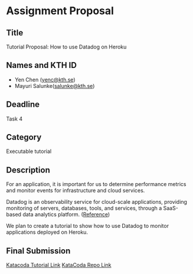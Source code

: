 # Assignment Proposal

## Title
Tutorial Proposal: How to use Datadog on Heroku

## Names and KTH ID

- Yen Chen (yenc@kth.se)
- Mayuri Salunke(salunke@kth.se)

## Deadline

Task 4

## Category

Executable tutorial

## Description
For an application, it is important for us to determine performance metrics and monitor events for infrastructure and cloud services.

Datadog is an observability service for cloud-scale applications, providing monitoring of servers, databases, tools, and services, through a SaaS-based data analytics platform. ([Reference](https://en.wikipedia.org/wiki/Datadog))

We plan to create a tutorial to show how to use Datadog to monitor applications deployed on Heroku.

## Final Submission
[Katacoda Tutorial Link](https://www.katacoda.com/yenchen090/scenarios/datadog-on-heroku)
[KataCoda Repo Link](https://github.com/b06902047/katacoda-scenarios)